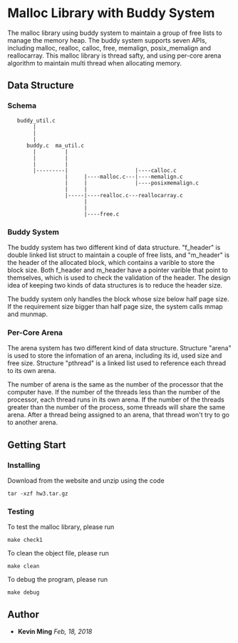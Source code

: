# Malloc Library with Buddy System

The malloc library using buddy system to maintain a group of free lists to manage the memory heap. 
The buddy system supports seven APIs, including malloc, realloc, calloc, free, memalign, posix_memalign and reallocarray.
This malloc library is thread safty, and using per-core arena algorithm to maintain multi thread when allocating memory.

## Data Structure

### Schema

	   buddy_util.c
			|
			|
			|
		  buddy.c  ma_util.c
		  	|		  |						
		  	|		  |						
		  	|         |						
		  	|---------|					   	|----calloc.c
					  |		|----malloc.c---|----memalign.c
					  |		|				|----posixmemalign.c
					  |		|
					  |-----|----realloc.c---reallocarray.c
					     	|
					        |
					  		|----free.c
					  		

### Buddy System

The buddy system has two different kind of data structure. "f_header" is double linked list struct to maintain a couple of free lists, and "m_header" is the header of the allocated block, which contains a varible to store the block size. Both f_header and m_header have a pointer varible that point to themselves, which is used to check the validation of the header. The design idea of keeping two kinds of data structures is to reduce the header size.

The buddy system only handles the block whose size below half page size. If the requirement size bigger than half page size, the system calls mmap and munmap. 

### Per-Core Arena

The arena system has two different kind of data structure. Structure "arena" is used to store the infomation of an arena, including its id, used size and free size. Structure "pthread" is a linked list used to reference each thread to its own arena.

The number of arena is the same as the number of the processor that the computer have. If the number of the threads less than the number of the processor, each thread runs in its own arena. If the number of the threads greater than the number of the process, some threads will share the same arena. After a thread being assigned to an arena, that thread won't try to go to another arena.

## Getting Start

### Installing

Download from the website and unzip using the code
```
tar -xzf hw3.tar.gz
```

### Testing

To test the malloc library, please run
```
make check1
```

To clean the object file, please run
```
make clean
```

To debug the program, please run
```
make debug
```

## Author
* **Kevin Ming** *Feb, 18, 2018*
